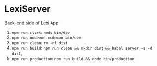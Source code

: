 # LexiServer
Back-end side of Lexi App

1. `npm run start`: `node bin/dev`
2. `npm run nodemon`: `nodemon bin/dev`
3. `npm run clean`: `rm -rf dist`
4. `npm run build`: `npm run clean && mkdir dist && babel server -s -d dist`,
5. `npm run production`: `npm run build && node bin/production`